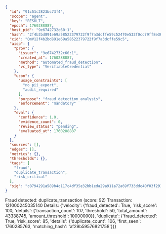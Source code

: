 ```json
{
  "id": "91c51c2823bc73f4",
  "scope": "agent",
  "key": "RESULT",
  "epoch": 1760288887,
  "host_pid": "9e6742732c60:1",
  "hash": "2f4b2bd891e69a58522379722f9f7a3dcffe59c52470e532f0cc79ff8e30cad7",
  "cid": "QmV12f4b2bd891e69a58522379722f9f7a3dcffe59c5",
  "aicp": {
    "prov": {
      "issuer": "9e6742732c60:1",
      "created_at": 1760288887,
      "method": "automated_fraud_detection",
      "vc_type": "VerifiableCredential"
    },
    "ucon": {
      "usage_constraints": [
        "no_pii_export",
        "audit_required"
      ],
      "purpose": "fraud_detection_analysis",
      "enforcement": "mandatory"
    },
    "eval": {
      "confidence": 1.0,
      "evidence_count": 0,
      "review_status": "pending",
      "evaluated_at": 1760288887
    }
  },
  "sources": [],
  "edges": [],
  "metrics": {},
  "thresholds": {},
  "tags": [
    "fraud",
    "duplicate_transaction",
    "risk_critical"
  ],
  "sig": "c8794291a589b4c117c4df35e32bb1eda29a911a72a69f733ddc40f03f291ea1"
}
```

Fraud detected: duplicate_transaction (score: 92)
Transaction: 121000245035140
Details: {'velocity': {'fraud_detected': True, 'risk_score': 100, 'details': {'transaction_count': 107, 'threshold': 50, 'total_amount': 43338745, 'amount_threshold': 10000000}}, 'duplicate': {'fraud_detected': True, 'risk_score': 85, 'details': {'duplicate_count': 106, 'first_seen': 1760285763, 'matching_hash': 'af29b59576821758'}}}